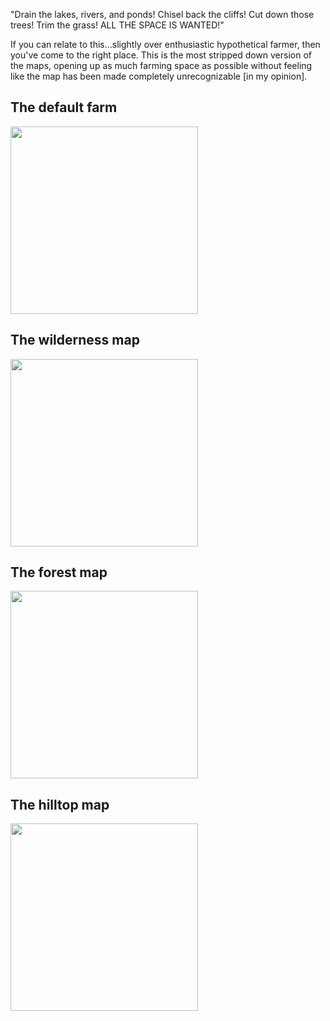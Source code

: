 "Drain the lakes, rivers, and ponds! Chisel back the cliffs! Cut down those trees! Trim the grass! ALL THE SPACE IS WANTED!"​

If you can relate to this...slightly over enthusiastic hypothetical farmer, then you've come to the right place. This is the most stripped down version of the maps, opening up as much farming space as possible without feeling like the map has been made completely unrecognizable [in my opinion]. 

## The default farm
<a href="https://raw.githubusercontent.com/rumangerst/SilVerPLuM/master/examples/renovated-farms/screenshot_farm.png"><img src="https://raw.githubusercontent.com/rumangerst/SilVerPLuM/master/examples/renovated-farms/screenshot_farm.png" width="300"></a>

## The wilderness map
<a href="https://raw.githubusercontent.com/rumangerst/SilVerPLuM/master/examples/renovated-farms/screenshot_farm.png"><img src="https://raw.githubusercontent.com/rumangerst/SilVerPLuM/master/examples/renovated-farms/screenshot_wilderness_farm.png" width="300"></a>

## The forest map
<a href="https://raw.githubusercontent.com/rumangerst/SilVerPLuM/master/examples/renovated-farms/screenshot_farm.png"><img src="https://raw.githubusercontent.com/rumangerst/SilVerPLuM/master/examples/renovated-farms/screenshot_forest_farm.png" width="300"></a>

## The hilltop map
<a href="https://raw.githubusercontent.com/rumangerst/SilVerPLuM/master/examples/renovated-farms/screenshot_farm.png"><img src="https://raw.githubusercontent.com/rumangerst/SilVerPLuM/master/examples/renovated-farms/screenshot_hilltop_farm.png" width="300"></a>
